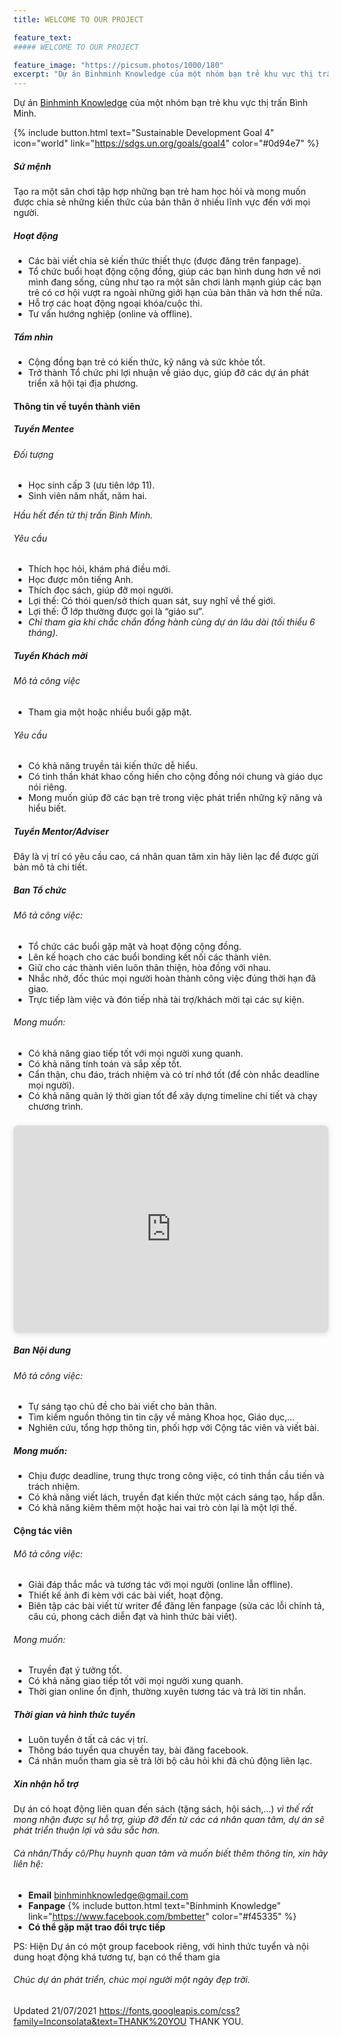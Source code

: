 ```yaml
---
title: WELCOME TO OUR PROJECT

feature_text:
##### WELCOME TO OUR PROJECT

feature_image: "https://picsum.photos/1000/180"
excerpt: "Dự án Binhminh Knowledge của một nhóm bạn trẻ khu vực thị trấn Bình Minh."
---
```

Dự án [Binhminh Knowledge](https://www.facebook.com/bmbetter) của một nhóm bạn trẻ khu vực thị trấn Bình Minh.

{% include button.html text="Sustainable Development Goal 4" icon="world" link="https://sdgs.un.org/goals/goal4" color="#0d94e7" %}

##### Sứ mệnh
Tạo ra một sân chơi tập hợp những bạn trẻ ham học hỏi và mong muốn được chia sẻ những kiến thức của bản thân ở nhiều lĩnh vực đến với mọi người.

##### Hoạt động
- Các bài viết chia sẻ kiến thức thiết thực (được đăng trên fanpage).
- Tổ chức buổi hoạt động cộng đồng, giúp các bạn hình dung hơn về nơi mình đang sống, cũng như tạo ra một sân chơi lành mạnh giúp các bạn trẻ có cơ hội vượt ra ngoài những giới hạn của bản thân và hơn thế nữa.
- Hỗ trợ các hoạt động ngoại khóa/cuộc thi.
- Tư vấn hướng nghiệp (online và offline).

##### Tầm nhìn
- Cộng đồng bạn trẻ có kiến thức, kỹ năng và sức khỏe tốt.
- Trở thành Tổ chức phi lợi nhuận về giáo dục, giúp đỡ các dự án phát triển xã hội tại địa phương.

#### Thông tin về tuyển thành viên

##### Tuyển Mentee
###### Đối tượng
- Học sinh cấp 3 (ưu tiên lớp 11).
- Sinh viên năm nhất, năm hai.

_Hầu hết đến từ thị trấn Bình Minh._

###### Yêu cầu
- Thích học hỏi, khám phá điều mới.
- Học được môn tiếng Anh.
- Thích đọc sách, giúp đỡ mọi người.
- Lợi thế: Có thói quen/sở thích quan sát, suy nghĩ về thế giới.
- Lợi thế: Ở lớp thường được gọi là “giáo sư”.
- _Chỉ tham gia khi chắc chắn đồng hành cùng dự án lâu dài (tối thiểu 6 tháng)._

##### Tuyển Khách mời
###### Mô tả công việc
- Tham gia một hoặc nhiều buổi gặp mặt.

###### Yêu cầu
- Có khả năng truyền tải kiến thức dễ hiểu.
- Có tinh thần khát khao cống hiến cho cộng đồng nói chung và giáo dục nói riêng.
- Mong muốn giúp đỡ các bạn trẻ trong việc phát triển những kỹ năng và hiểu biết.

##### Tuyển Mentor/Adviser
Đây là vị trí có yêu cầu cao, cá nhân quan tâm xin hãy liên lạc để được gửi bản mô tả chi tiết.

##### Ban Tổ chức
###### Mô tả công việc:
- Tổ chức các buổi gặp mặt và hoạt động cộng đồng.
- Lên kế hoạch cho các buổi bonding kết nối các thành viên.
- Giữ cho các thành viên luôn thân thiện, hòa đồng với nhau.
- Nhắc nhở, đốc thúc mọi người hoàn thành công việc đúng thời hạn đã giao.
- Trực tiếp làm việc và đón tiếp nhà tài trợ/khách mời tại các sự kiện.

###### Mong muốn:
- Có khả năng giao tiếp tốt với mọi người xung quanh.
- Có khả năng tính toán và sắp xếp tốt.
- Cẩn thận, chu đáo, trách nhiệm và có trí nhớ tốt (để còn nhắc deadline mọi người).
- Có khả năng quản lý thời gian tốt để xây dựng timeline chi tiết và chạy chương trình.

<div style="position: relative; width: 100%; height: 0; padding-top: 56.2500%;
 padding-bottom: 48px; box-shadow: 0 2px 8px 0 rgba(63,69,81,0.16); margin-top: 1.6em; margin-bottom: 0.9em; overflow: hidden;
 border-radius: 8px; will-change: transform;">
  <iframe loading="lazy" style="position: absolute; width: 100%; height: 100%; top: 0; left: 0; border: none; padding: 0;margin: 0;"
    src="https:&#x2F;&#x2F;www.canva.com&#x2F;design&#x2F;DAEkttjwH1s&#x2F;view?embed">
  </iframe>
</div>

##### Ban Nội dung

###### Mô tả công việc:
- Tự sáng tạo chủ đề cho bài viết cho bản thân.
- Tìm kiếm nguồn thông tin tin cậy về mảng Khoa học, Giáo dục,...
- Nghiên cứu, tổng hợp thông tin, phối hợp với Cộng tác viên và viết bài.

##### Mong muốn:
- Chịu được deadline, trung thực trong công việc, có tinh thần cầu tiến và trách nhiệm.
- Có khả năng viết lách, truyền đạt kiến thức một cách sáng tạo, hấp dẫn.
- Có khả năng kiêm thêm một hoặc hai vai trò còn lại là một lợi thế.

#### Cộng tác viên 

###### Mô tả công việc:
- Giải đáp thắc mắc và tương tác với mọi người (online lẫn offline).
- Thiết kế ảnh đi kèm với các bài viết, hoạt động.
- Biên tập các bài viết từ writer để đăng lên fanpage (sửa các lỗi chính tả, câu cú, phong cách diễn đạt và hình thức bài viết).

###### Mong muốn:
- Truyền đạt ý tưởng tốt.
- Có khả năng giao tiếp tốt với mọi người xung quanh.
- Thời gian online ổn định, thường xuyên tương tác và trả lời tin nhắn.

##### Thời gian và hình thức tuyển
- Luôn tuyển ở tất cả các vị trí.
- Thông báo tuyển qua chuyền tay, bài đăng facebook.
- Cá nhân muốn tham gia sẽ trả lời bộ câu hỏi khi đã chủ động liên lạc.

##### Xin nhận hỗ trợ
Dự án có hoạt động liên quan đến sách (tặng sách, hội sách,...) _vì thế rất mong nhận được sự hỗ trợ, giúp đỡ đến từ các cá nhân quan tâm, dự án sẽ phát triển thuận lợi và sâu sắc hơn._

###### Cá nhân/Thầy cô/Phụ huynh quan tâm và muốn biết thêm thông tin, xin hãy liên hệ:
- **Email** binhminhknowledge@gmail.com
- **Fanpage** {% include button.html text="Binhminh Knowledge" link="https://www.facebook.com/bmbetter" color="#f45335" %}
- **Có thể gặp mặt trao đổi trực tiếp**

PS: Hiện Dự án có một group facebook riêng, với hình thức tuyển và nội dung hoạt động khá tương tự, bạn có thể tham gia

###### Chúc dự án phát triển, chúc mọi người một ngày đẹp trời.
Updated 21/07/2021
https://fonts.googleapis.com/css?family=Inconsolata&text=THANK%20YOU
THANK YOU.
